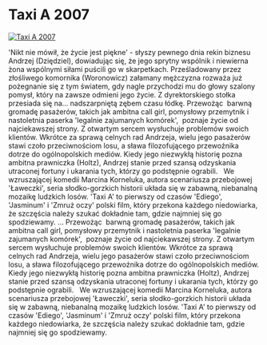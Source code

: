 Taxi A 2007 
=============
[![Taxi A 2007 ](http://vidos.pl/images/player.gif)](http://vidos.pl/taxi-a-2007)

 'Nikt nie mówił, że życie jest piękne' - słyszy pewnego dnia rekin biznesu Andrzej (Dziędziel), dowiadując się, że jego sprytny wspólnik i niewierna żona wspólnymi siłami puścili go w skarpetkach. Prześladowany przez złośliwego komornika (Woronowicz) załamany mężczyzna rozważa już pożegnanie się z tym światem, gdy nagle przychodzi mu do głowy szalony pomysł, który na zawsze odmieni jego życie. Z dyrektorskiego stołka przesiada się na… nadszarpniętą zębem czasu łódkę. Przewożąc  barwną gromadę pasażerów, takich jak ambitna call girl, pomysłowy przemytnik i nastoletnia paserka 'legalnie zajumanych komórek',  poznaje życie od najciekawszej strony. Z otwartym sercem wysłuchuje problemów swoich klientów. Wkrótce za sprawą celnych rad Andrzeja, wielu jego pasażerów stawi czoło przeciwnościom losu, a sława filozofującego przewoźnika dotrze do ogólnopolskich mediów. Kiedy jego niezwykłą historię pozna ambitna prawniczka (Holtz), Andrzej stanie przed szansą odzyskania utraconej fortuny i ukarania tych, którzy go podstępnie ograbili.   We wzruszającej komedii Marcina Korneluka, autora scenariusza przebojowej 'Ławeczki', seria słodko-gorzkich historii układa się w zabawną, niebanalną mozaikę ludzkich losów. 'Taxi A' to pierwszy od czasów 'Ediego', 'Jasminum' i 'Zmruż oczy' polski film, który przekona każdego niedowiarka, że szczęścia należy szukać dokładnie tam, gdzie najmniej się go spodziewamy.  ... Przewożąc  barwną gromadę pasażerów, takich jak ambitna call girl, pomysłowy przemytnik i nastoletnia paserka 'legalnie zajumanych komórek',  poznaje życie od najciekawszej strony. Z otwartym sercem wysłuchuje problemów swoich klientów. Wkrótce za sprawą celnych rad Andrzeja, wielu jego pasażerów stawi czoło przeciwnościom losu, a sława filozofującego przewoźnika dotrze do ogólnopolskich mediów. Kiedy jego niezwykłą historię pozna ambitna prawniczka (Holtz), Andrzej stanie przed szansą odzyskania utraconej fortuny i ukarania tych, którzy go podstępnie ograbili.   We wzruszającej komedii Marcina Korneluka, autora scenariusza przebojowej 'Ławeczki', seria słodko-gorzkich historii układa się w zabawną, niebanalną mozaikę ludzkich losów. 'Taxi A' to pierwszy od czasów 'Ediego', 'Jasminum' i 'Zmruż oczy' polski film, który przekona każdego niedowiarka, że szczęścia należy szukać dokładnie tam, gdzie najmniej się go spodziewamy.
